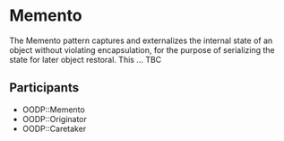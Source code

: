 Memento
=======
The Memento pattern captures and externalizes the internal state 
of an object without violating encapsulation, for the purpose of
serializing the state for later object restoral. This ... TBC

Participants
------------
* OODP::Memento
* OODP::Originator
* OODP::Caretaker
